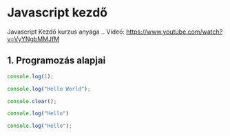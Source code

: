 # Javascript kezdő
Javascript Kezdő kurzus anyaga ..
Videó: https://www.youtube.com/watch?v=VyYNgbMMJfM

## 1. Programozás alapjai

```javascript
console.log(1);

console.log("Hello World");

console.clear();

console.log("Hello")

console.log("Hello");
```
